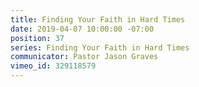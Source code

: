 ```yaml
---
title: Finding Your Faith in Hard Times
date: 2019-04-07 10:00:00 -07:00
position: 37
series: Finding Your Faith in Hard Times
communicator: Pastor Jason Graves
vimeo_id: 329118579
---
```


